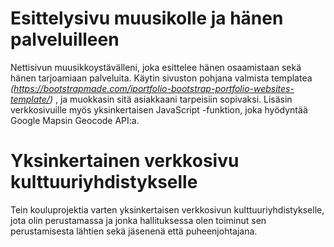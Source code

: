 # Esittelysivu muusikolle ja hänen palveluilleen

Nettisivun muusikkoystävälleni, joka esittelee hänen osaamistaan sekä hänen tarjoamiaan palveluita. Käytin sivuston pohjana valmista templatea *(https://bootstrapmade.com/iportfolio-bootstrap-portfolio-websites-template/)* , ja muokkasin sitä asiakkaani tarpeisiin sopivaksi. Lisäsin verkkosivuille myös yksinkertaisen JavaScript -funktion, joka hyödyntää Google Mapsin Geocode API:a. 


# Yksinkertainen verkkosivu kulttuuriyhdistykselle 

Tein kouluprojektia varten yksinkertaisen verkkosivun kulttuuriyhdistykselle, jota olin perustamassa ja jonka hallituksessa olen toiminut sen perustamisesta lähtien sekä jäsenenä että puheenjohtajana. 